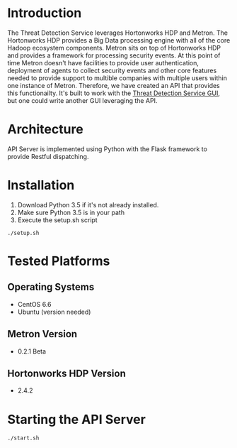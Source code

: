 # Introduction

The Threat Detection Service leverages Hortonworks HDP and Metron.  The Hortonworks HDP provides a Big Data processing engine with all of the core Hadoop ecosystem components.  Metron sits on top of Hortonworks HDP and provides a framework for processing security events.  At this point of time Metron doesn't have facilities to provide user authentication, deployment of agents to collect security events and other core features needed to provide support to multible companies with multiple users within one instance of Metron.  Therefore, we have created an API that provides this functionailty.  It's built to work with the [Threat Detection Service GUI](../gui/), but one could write another GUI leveraging the API.

# Architecture

API Server is implemented using Python with the Flask framework to provide Restful dispatching.

# Installation

1. Download Python 3.5 if it's not already installed.
2. Make sure Python 3.5 is in your path
3. Execute the setup.sh script 

```
./setup.sh
```
# Tested Platforms

## Operating Systems

- CentOS 6.6
- Ubuntu (version needed)

## Metron Version

- 0.2.1 Beta

## Hortonworks HDP Version

- 2.4.2


# Starting the API Server

``` 
./start.sh
```

